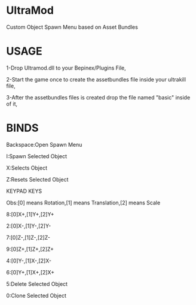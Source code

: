 # UltraMod
 Custom Object Spawn Menu based on Asset Bundles
 
 # USAGE
 
 1-Drop Ultramod.dll to your Bepinex/Plugins File,
 
 2-Start the game once to create the assetbundles file inside your ultrakill file,
 
 3-After the assetbundles files is created drop the file named "basic" inside of it,
 
 # BINDS
 
 Backspace:Open Spawn Menu
 
 I:Spawn Selected Object
 
 X:Selects Object 

 Z:Resets Selected Object
 
 KEYPAD KEYS
 
 Obs:[0] means Rotation,[1] means Translation,[2] means Scale
 
 8:[0]X+,[1]Y+,[2]Y+
 
 2:[0]X-,[1]Y-,[2]Y-
 
 7:[0]Z-,[1]Z-,[2]Z-
 
 9:[0]Z+,[1]Z+,[2]Z+
 
 4:[0]Y-,[1]X-,[2]X-
 
 6:[0]Y+,[1]X+,[2]X+
 
 5:Delete Selected Object
 
 0:Clone Selected Object
